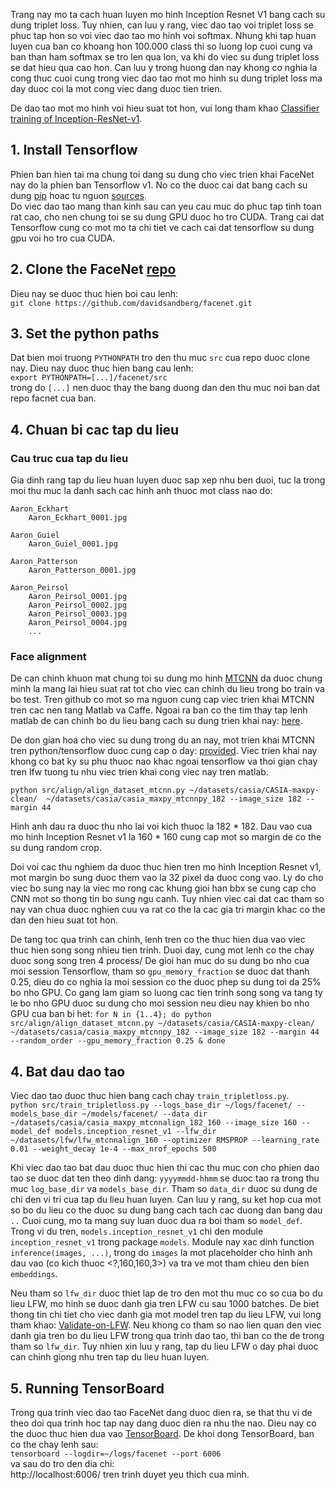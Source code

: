Trang nay mo ta cach huan luyen mo hinh Inception Resnet V1 bang cach su dung triplet loss. Tuy nhien, can luu y rang, viec dao tao voi triplet loss se phuc tap hon so voi viec dao tao mo hinh voi softmax. Nhung khi tap huan luyen cua ban co khoang hon 100.000 class thi so luong lop cuoi cung va ban than ham softmax se tro len qua lon, va khi do viec su dung triplet loss se dat hieu qua cao hon. Can luu y trong huong dan nay khong co nghia la cong thuc cuoi cung trong viec dao tao mot mo hinh su dung triplet loss ma day duoc coi la mot cong viec dang duoc tien trien.

De dao tao mot mo hinh voi hieu suat tot hon, vui long tham khao [Classifier training of Inception-ResNet-v1](Classifier-training-of-inception-resnet-v1.md).

## 1. Install Tensorflow
Phien ban hien tai ma chung toi dang su dung cho viec trien khai FaceNet nay do la phien ban Tensorflow v1. No co the duoc cai dat bang cach su dung [pip](https://www.tensorflow.org/get_started/os_setup#pip_installation) hoac tu nguon [sources](https://www.tensorflow.org/get_started/os_setup#installing_from_sources).<br>
Do viec dao tao mang than kinh sau can yeu cau muc do phuc tap tinh toan rat cao, cho nen chung toi se su dung GPU duoc ho tro CUDA. Trang cai dat Tensorflow cung co mot mo ta chi tiet ve cach cai dat tensorflow su dung gpu voi ho tro cua CUDA.

## 2. Clone the FaceNet [repo](https://github.com/davidsandberg/facenet.git)
Dieu nay se duoc thuc hien boi cau lenh: <br>
`git clone https://github.com/davidsandberg/facenet.git`

## 3. Set the python paths
Dat bien moi truong `PYTHONPATH` tro den thu muc `src` cua repo duoc clone nay. Dieu nay duoc thuc hien bang cau lenh: <br>
`export PYTHONPATH=[...]/facenet/src`<br>
trong do `[...]` nen duoc thay the bang duong dan den thu muc noi ban dat repo facnet cua ban.

## 4. Chuan bi cac tap du lieu
### Cau truc cua tap du lieu
Gia dinh rang tap du lieu huan luyen duoc sap xep nhu ben duoi, tuc la trong moi thu muc la danh sach cac hinh anh thuoc mot class nao do:

    Aaron_Eckhart
        Aaron_Eckhart_0001.jpg

    Aaron_Guiel
        Aaron_Guiel_0001.jpg

    Aaron_Patterson
        Aaron_Patterson_0001.jpg

    Aaron_Peirsol
        Aaron_Peirsol_0001.jpg
        Aaron_Peirsol_0002.jpg
        Aaron_Peirsol_0003.jpg
        Aaron_Peirsol_0004.jpg
        ...

### Face alignment
De can chinh khuon mat chung toi su dung mo hinh [MTCNN](https://github.com/kpzhang93/MTCNN_face_detection_alignment) da duoc chung minh la mang lai hieu suat rat tot cho viec can chinh du lieu trong bo train va bo test. Tren github co mot so ma nguon cung cap viec trien khai MTCNN tren cac nen tang Matlab va Caffe. Ngoai ra ban co the tim thay tap lenh matlab de can chinh bo du lieu bang cach su dung trien khai nay: [here](https://github.com/davidsandberg/facenet/blob/master/tmp/align_dataset.m).

De don gian hoa cho viec su dung trong du an nay, mot trien khai MTCNN tren python/tensorflow duoc cung cap o day: [provided](https://github.com/davidsandberg/facenet/tree/master/src/align). Viec trien khai nay khong co bat ky su phu thuoc nao khac ngoai tensorflow va thoi gian chay tren lfw tuong tu nhu viec trien khai cong viec nay tren matlab.

`python src/align/align_dataset_mtcnn.py ~/datasets/casia/CASIA-maxpy-clean/  ~/datasets/casia/casia_maxpy_mtcnnpy_182 --image_size 182 --margin 44`

Hinh anh dau ra duoc thu nho lai voi kich thuoc la 182 * 182. Dau vao cua mo hinh Inception Resnet v1 la 160 * 160 cung cap mot so margin de co the su dung random crop.

Doi voi cac thu nghiem da duoc thuc hien tren mo hinh Inception Resnet v1, mot margin bo sung duoc them vao la 32 pixel da duoc cong vao. Ly do cho viec bo sung nay la viec mo rong cac khung gioi han bbx se cung cap cho CNN mot so thong tin bo sung ngu canh. Tuy nhien viec cai dat cac tham so nay van chua duoc nghien cuu va rat co the la cac gia tri margin khac co the dan den hieu suat tot hon.

De tang toc qua trinh can chinh, lenh tren co the thuc hien dua vao viec thuc hien song song nhieu tien trinh. Duoi day, cung mot lenh co the chay duoc song song tren 4 process/ De gioi han muc do su dung bo nho cua moi session Tensorflow, tham so `gpu_memory_fraction` se duoc dat thanh 0.25, dieu do co nghia la moi session co the duoc phep su dung toi da 25% bo nho GPU. Co gang lam giam so luong cac tien trinh song song va tang ty le bo nho GPU duoc su dung cho moi session neu dieu nay khien bo nho GPU cua ban bi het:
`for N in {1..4}; do python src/align/align_dataset_mtcnn.py ~/datasets/casia/CASIA-maxpy-clean/  ~/datasets/casia/casia_maxpy_mtcnnpy_182 --image_size 182 --margin 44 --random_order --gpu_memory_fraction 0.25 & done`

## 4. Bat dau dao tao
Viec dao tao duoc thuc hien bang cach chay `train_tripletloss.py`. <br>
`python src/train_tripletloss.py --logs_base_dir ~/logs/facenet/ --models_base_dir ~/models/facenet/ --data_dir ~/datasets/casia/casia_maxpy_mtcnnalign_182_160 --image_size 160 --model_def models.inception_resnet_v1 --lfw_dir ~/datasets/lfw/lfw_mtcnnalign_160 --optimizer RMSPROP --learning_rate 0.01 --weight_decay 1e-4 --max_nrof_epochs 500`

Khi viec dao tao bat dau duoc thuc hien thi cac thu muc con cho phien dao tao se duoc dat ten theo dinh dang:  `yyyymmdd-hhmm` se duoc tao ra trong thu muc `log_base_dir` va `models_base_dir`. Tham so `data_dir` duoc su dung de chi den vi tri cua tap du lieu huan luyen. Can luu y rang, su ket hop cua mot so bo du lieu co the duoc su dung bang cach tach cac duong dan bang dau `..` Cuoi cung, mo ta mang suy luan duoc dua ra boi tham so `model_def`. Trong vi du tren, `models.inception_resnet_v1` chi den module `inception_resnet_v1`  trong package `models`. Module nay xac dinh function `inference(images, ...)`, trong do `images` la mot placeholder cho hinh anh dau vao (co kich thuoc <?,160,160,3>) va tra ve mot tham chieu den bien `embeddings`.

Neu tham so  `lfw_dir` duoc thiet lap de tro den mot thu muc co so cua bo du lieu LFW, mo hinh se duoc danh gia tren LFW cu sau 1000 batches. De biet thong tin chi tiet cho viec danh gia mot model tren tap du lieu LFW, vui long tham khao: [Validate-on-LFW](https://github.com/davidsandberg/facenet/wiki/Validate-on-LFW). Neu khong co tham so nao lien quan den viec danh gia tren bo du lieu LFW trong qua trinh dao tao, thi ban co the de trong tham so `lfw_dir`. Tuy nhien xin luu y rang, tap du lieu LFW o day phai duoc can chinh giong nhu tren tap du lieu huan luyen.

## 5. Running TensorBoard
Trong qua trinh viec dao tao FaceNet dang duoc dien ra, se that thu vi de theo doi qua trinh hoc tap nay dang duoc dien ra nhu the nao. Dieu nay co the duoc thuc hien dua vao [TensorBoard](https://www.tensorflow.org/get_started/summaries_and_tensorboard). De khoi dong TensorBoard, ban co the chay lenh sau:  <br>`tensorboard --logdir=~/logs/facenet --port 6006`<br> va sau do tro den dia chi: <br>http://localhost:6006/ tren trinh duyet yeu thich cua minh.
